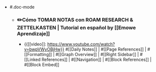 - #.doc-mode
    - ### ✏️Cómo TOMAR NOTAS con ROAM RESEARCH & ZETTELKASTEN | Tutorial en español by [[Emowe Aprendizaje]]
        - {{[[video]]: https://www.youtube.com/watch?v=bwpVWyOBjHw}}
#[[Daily Notes]] | #[[Page References]] | #[[Formatting]] | #[[Graph Overview]] | #[[Right Sidebar]] | #[[Linked References]] | #[[Navigation]] | #[[Block References]] | #[[Block Embed]] 
